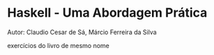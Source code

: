 Haskell - Uma Abordagem Prática
===============================

Autor: Claudio Cesar de Sá, Márcio Ferreira da Silva

exercícios do livro de mesmo nome

